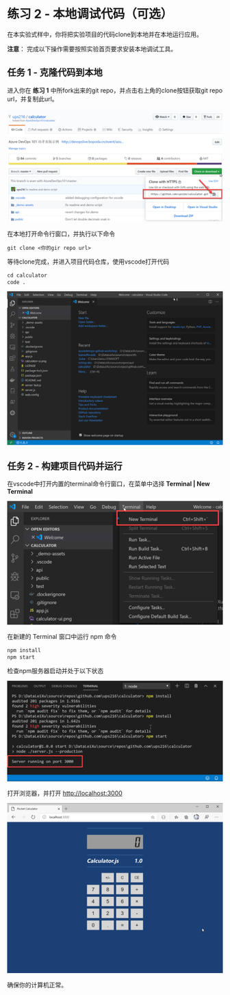 # 练习 2 - 本地调试代码（可选）

在本实验式样中，你将把实验项目的代码clone到本地并在本地运行应用。

**注意**： 完成以下操作需要按照实验首页要求安装本地调试工具。

## 任务 1 - 克隆代码到本地

进入你在 **练习 1** 中所fork出来的git repo，并点击右上角的clone按钮获取git repo url，并复制此url。

![](images/2019-12-14_11-18-07.png)

在本地打开命令行窗口，并执行以下命令

```shell
git clone <你的gir repo url>
```

等待clone完成，并进入项目代码仓库，使用vscode打开代码

```shell
cd calculator
code .
```

![](images/2019-12-14_11-23-28.png)

## 任务 2 - 构建项目代码并运行

在vscode中打开内置的terminal命令行窗口，在菜单中选择 **Terminal | New Terminal**

![](images/2019-12-14_11-24-40.png)

在新建的 Terminal 窗口中运行 npm 命令

``` shell
npm install
npm start
```

检查npm服务器启动并处于以下状态

![](images/2019-12-14_11-28-14.png)

打开浏览器，并打开 <http://localhost:3000>

![](images/2019-12-14_11-29-56.png)

确保你的计算机正常。
